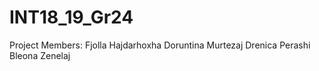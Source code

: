# INT18_19_Gr24

Project Members:
Fjolla Hajdarhoxha
Doruntina Murtezaj
Drenica Perashi
Bleona Zenelaj
